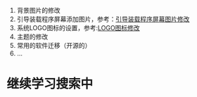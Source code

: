 1. 背景图片的修改
2. 引导装载程序屏幕添加图片，参考：[引导装载程序屏幕图片修改](https://access.redhat.com/documentation/zh-CN/Red_Hat_Enterprise_Linux/7/html/Desktop_Migration_and_Administration_Guide/GRUB.html)
3. 系统LOGO图标的设置，参考:[LOGO图标修改](https://access.redhat.com/documentation/zh-CN/Red_Hat_Enterprise_Linux/7/html/Desktop_Migration_and_Administration_Guide/plymouth.html)
4. 主题的修改
5. 常用的软件迁移（开源的）
6. ...

# 继续学习搜索中





